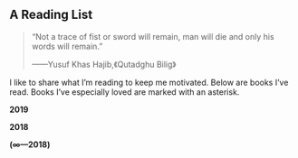 ## A Reading List

> “Not a trace of fist or sword will remain, man will die and only his words will remain.”
>
>  ——Yusuf Khas Hajib,《Qutadghu Bilig》



I like to share what I’m reading to keep me motivated. Below are books I’ve read. Books I’ve especially loved are marked with an asterisk.

**2019**

**2018**

**(∞—2018)**

